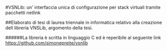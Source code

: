 #VSNLib: un' interfaccia unica di configurazione per stack virtuali tramite pacchetti netlink

##Elaborato di tesi di laurea triennale in informatica relativo alla creazione dell libreria VNSLib, argomento della tesi.

######La libreria è scritta in linguaggio C ed è reperibile al seguente link https://github.com/simonepreite/vsnlib
